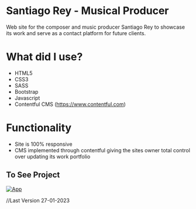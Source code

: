 # Santiago Rey - Musical Producer

Web site for the composer and music producer Santiago Rey to showcase its work and serve as a contact platform for future clients.

# What did I use?

- HTML5
- CSS3
- SASS
- Bootstrap
- Javascript
- Contentful CMS (https://www.contentful.com)

# Functionality

- Site is 100% responsive
- CMS implemented through contentful giving the sites owner total control over updating its work portfolio

## To See Project

[![App](https://img.shields.io/badge/App-informational?style=for-the-badge&logo=netlify&logoColor=fff&color=23272d)](https://santiago-rey.netlify.app/)

//Last Version 27-01-2023
